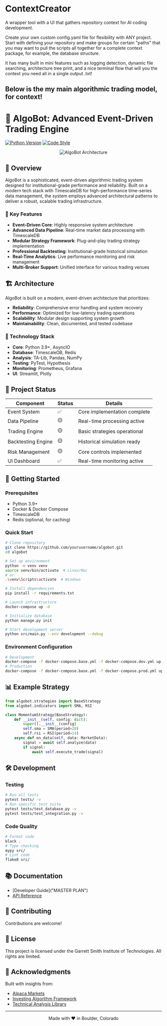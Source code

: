 # ContextCreator
A wrapper tool with a UI that gathers repository context for AI coding development.

Create your own custom config.yaml file for flexibility with ANY project. Start with defining your repository 
and make groups for certain "paths" that you may want to pull the scripts all together for a complete context package, 
for example, the database structure.

It has many built in mini features such as logging detection, dynamic file searching, architecture tree print, and a nice
terminal flow that will you the context you need all in a single output .txt! 









## Below is the my main algorithmic trading model, for context! 




# 🚀 AlgoBot: Advanced Event-Driven Trading Engine

[![Python Version](https://img.shields.io/badge/python-3.9%2B-blue.svg)](https://www.python.org/downloads/)
[![Code Style](https://img.shields.io/badge/code%20style-black-black)](https://github.com/psf/black)


<div align="center">
  <img src="/api/placeholder/800/400" alt="AlgoBot Architecture">
</div>


## 🌟 Overview
AlgoBot is a sophisticated, event-driven algorithmic trading system designed for institutional-grade performance and reliability. Built on a modern tech stack with TimescaleDB for high-performance time-series data management, the system employs advanced architectural patterns to deliver a robust, scalable trading infrastructure.


### 🎯 Key Features
- **Event-Driven Core**: Highly responsive system architecture
- **Advanced Data Pipeline**: Real-time market data processing with TimescaleDB
- **Modular Strategy Framework**: Plug-and-play trading strategy implementation
- **Professional Backtesting**: Institutional-grade historical simulation
- **Real-Time Analytics**: Live performance monitoring and risk management
- **Multi-Broker Support**: Unified interface for various trading venues


## 🏗️ Architecture
AlgoBot is built on a modern, event-driven architecture that prioritizes:

- **Reliability**: Comprehensive error handling and system recovery
- **Performance**: Optimized for low-latency trading operations
- **Scalability**: Modular design supporting system growth
- **Maintainability**: Clean, documented, and tested codebase


### 🔧 Technology Stack
- **Core**: Python 3.9+, AsyncIO
- **Database**: TimescaleDB, Redis
- **Analysis**: TA-Lib, Pandas, NumPy
- **Testing**: PyTest, Hypothesis
- **Monitoring**: Prometheus, Grafana
- **UI**: Streamlit, Plotly


## 🚦 Project Status
| Component             | Status | Details                     |
|----------------------|--------|----------------------------|
| Event System         | ✅     | Core implementation complete|
| Data Pipeline        | 🟡     | Real-time processing active |
| Trading Engine       | 🟡     | Basic strategies operational|
| Backtesting Engine   | 🟡     | Historical simulation ready |
| Risk Management      | 🟡     | Core controls implemented   |
| UI Dashboard         | ✅     | Real-time monitoring active |


## 🚀 Getting Started

### Prerequisites
- Python 3.9+
- Docker & Docker Compose
- TimescaleDB
- Redis (optional, for caching)


### Quick Start
```bash
# Clone repository
git clone https://github.com/yourusername/algobot.git
cd algobot

# Set up environment
python -m venv venv
source venv/bin/activate  # Linux/Mac
# or
.\venv\Scripts\activate  # Windows

# Install dependencies
pip install -r requirements.txt

# Launch infrastructure
docker-compose up -d

# Initialize database
python manage.py init

# Start development server
python src/main.py --env development --debug
```


### Environment Configuration
```bash
# Development
docker-compose -f docker-compose.base.yml -f docker-compose.dev.yml up -d
# Production
docker-compose -f docker-compose.base.yml -f docker-compose.prod.yml up -d
```


## 📊 Example Strategy
```python
from algobot.strategies import BaseStrategy
from algobot.indicators import SMA, RSI

class MomentumStrategy(BaseStrategy):
    def __init__(self, config: dict):
        super().__init__(config)
        self.sma = SMA(period=20)
        self.rsi = RSI(period=14)
    async def on_data(self, data: MarketData):
        signal = await self.analyze(data)
        if signal:
            await self.execute_trade(signal)
```


## 🛠️ Development

### Testing
```bash
# Run all tests
pytest tests/ -v
# Run specific test suite
pytest tests/test_database.py -v
pytest tests/test_integration.py -v
```

### Code Quality
```bash
# Format code
black .
# Type checking
mypy src/
# Lint code
flake8 src/
```

## 📚 Documentation
- [Developer Guide]("MASTER PLAN")
- [API Reference](https://github.com/alpacahq/alpaca-py/tree/master)


## 🤝 Contributing
Contributions are welcome! 
## 📜 License
This project is licensed under the Garrett Smith Institute of Technologies. All rights are limited.
## 🙏 Acknowledgments
Built with insights from:
- [Alpaca Markets](https://alpaca.markets/)
- [Investing Algorithm Framework](https://github.com/coding-kitties/investing-algorithm-framework)
- [Technical Analysis Library](https://github.com/bukosabino/ta)

---

<div align="center">
  Made with ❤️ in Boulder, Colorado
</div>